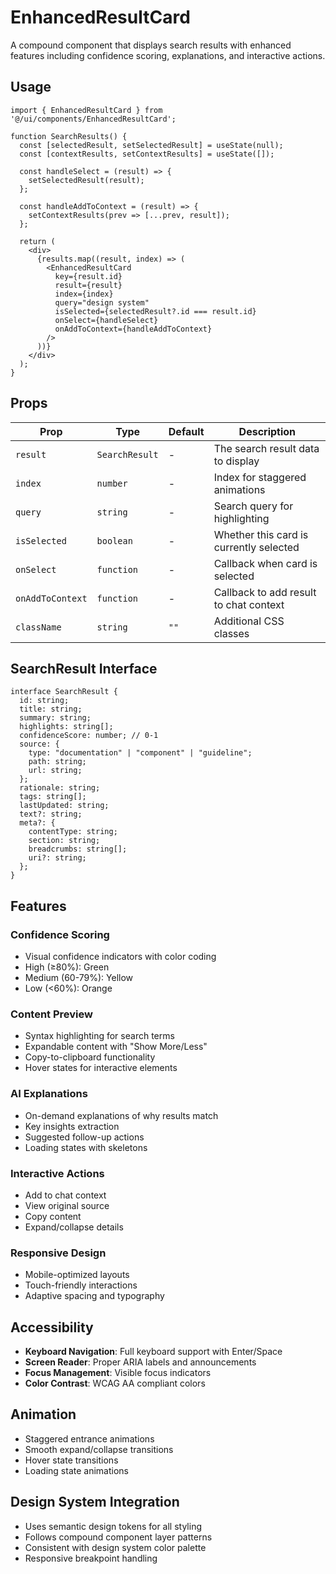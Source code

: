 # EnhancedResultCard

A compound component that displays search results with enhanced features including confidence scoring, explanations, and interactive actions.

## Usage

```tsx
import { EnhancedResultCard } from '@/ui/components/EnhancedResultCard';

function SearchResults() {
  const [selectedResult, setSelectedResult] = useState(null);
  const [contextResults, setContextResults] = useState([]);

  const handleSelect = (result) => {
    setSelectedResult(result);
  };

  const handleAddToContext = (result) => {
    setContextResults(prev => [...prev, result]);
  };

  return (
    <div>
      {results.map((result, index) => (
        <EnhancedResultCard
          key={result.id}
          result={result}
          index={index}
          query="design system"
          isSelected={selectedResult?.id === result.id}
          onSelect={handleSelect}
          onAddToContext={handleAddToContext}
        />
      ))}
    </div>
  );
}
```

## Props

| Prop | Type | Default | Description |
|------|------|---------|-------------|
| `result` | `SearchResult` | - | The search result data to display |
| `index` | `number` | - | Index for staggered animations |
| `query` | `string` | - | Search query for highlighting |
| `isSelected` | `boolean` | - | Whether this card is currently selected |
| `onSelect` | `function` | - | Callback when card is selected |
| `onAddToContext` | `function` | - | Callback to add result to chat context |
| `className` | `string` | `""` | Additional CSS classes |

## SearchResult Interface

```tsx
interface SearchResult {
  id: string;
  title: string;
  summary: string;
  highlights: string[];
  confidenceScore: number; // 0-1
  source: {
    type: "documentation" | "component" | "guideline";
    path: string;
    url: string;
  };
  rationale: string;
  tags: string[];
  lastUpdated: string;
  text?: string;
  meta?: {
    contentType: string;
    section: string;
    breadcrumbs: string[];
    uri?: string;
  };
}
```

## Features

### **Confidence Scoring**
- Visual confidence indicators with color coding
- High (≥80%): Green
- Medium (60-79%): Yellow  
- Low (<60%): Orange

### **Content Preview**
- Syntax highlighting for search terms
- Expandable content with "Show More/Less"
- Copy-to-clipboard functionality
- Hover states for interactive elements

### **AI Explanations**
- On-demand explanations of why results match
- Key insights extraction
- Suggested follow-up actions
- Loading states with skeletons

### **Interactive Actions**
- Add to chat context
- View original source
- Copy content
- Expand/collapse details

### **Responsive Design**
- Mobile-optimized layouts
- Touch-friendly interactions
- Adaptive spacing and typography

## Accessibility

- **Keyboard Navigation**: Full keyboard support with Enter/Space
- **Screen Reader**: Proper ARIA labels and announcements
- **Focus Management**: Visible focus indicators
- **Color Contrast**: WCAG AA compliant colors

## Animation

- Staggered entrance animations
- Smooth expand/collapse transitions
- Hover state transitions
- Loading state animations

## Design System Integration

- Uses semantic design tokens for all styling
- Follows compound component layer patterns
- Consistent with design system color palette
- Responsive breakpoint handling

